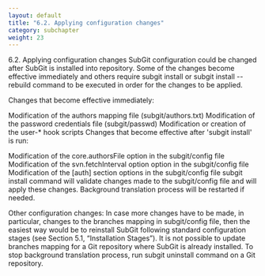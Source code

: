 ```yaml
---
layout: default
title: "6.2. Applying configuration changes"
category: subchapter
weight: 23
---
```

6.2. Applying configuration changes
SubGit configuration could be changed after SubGit is installed into repository. Some of the changes become effective immediately and others require subgit install or subgit install --rebuild command to be executed in order for the changes to be applied.

Changes that become effective immediately:

Modification of the authors mapping file (subgit/authors.txt)
Modification of the password credentials file (subgit/passwd)
Modification or creation of the user-* hook scripts
Changes that become effective after 'subgit install' is run:

Modification of the core.authorsFile option in the subgit/config file
Modification of the svn.fetchInterval option option in the subgit/config file
Modification of the [auth] section options in the subgit/config file
subgit install command will validate changes made to the subgit/config file and will apply these changes. Background translation process will be restarted if needed.

Other configuration changes:  In case more changes have to be made, in particular, changes to the branches mapping in subgit/config file, then the easiest way would be to reinstall SubGit following standard configuration stages (see Section 5.1, “Installation Stages”). It is not possible to update branches mapping for a Git repository where SubGit is already installed. To stop background translation process, run subgit uninstall command on a Git repository.